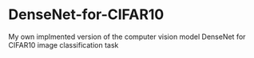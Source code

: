 # DenseNet-for-CIFAR10

My own implmented version of the computer vision model DenseNet for CIFAR10 image classification task
